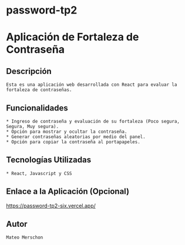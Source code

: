 # password-tp2

#   Aplicación de Fortaleza de Contraseña

##  Descripción

    Esta es una aplicación web desarrollada con React para evaluar la fortaleza de contraseñas.

##  Funcionalidades

    * Ingreso de contraseña y evaluación de su fortaleza (Poco segura, Segura, Muy segura).
    * Opción para mostrar y ocultar la contraseña.
    * Generar contraseñas aleatorias por medio del panel.
    * Opción para copiar la contraseña al portapapeles.

##  Tecnologías Utilizadas

    * React, Javascript y CSS

##  Enlace a la Aplicación (Opcional)

https://password-tp2-six.vercel.app/

##  Autor

    Mateo Merschon
